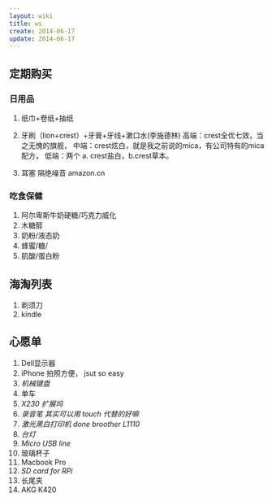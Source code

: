 ```yaml
---
layout: wiki
title: ws
create: 2014-06-17
update: 2014-06-17
---
```


## 定期购买

### 日用品
1. 纸巾+卷纸+抽纸
2. 牙刷（lion+crest）+牙膏+牙线+漱口水(李施德林)
高端：crest全优七效，当之无愧的旗舰，
中端：crest炫白，就是我之前说的mica，有公司特有的mica配方，
低端：两个 a. crest盐白，b.crest草本。
    
3. 耳塞 隔绝噪音 amazon.cn 

### 吃食保健
1. 阿尔卑斯牛奶硬糖/巧克力威化
2. 木糖醇
3. 奶粉/液态奶
4. 蜂蜜/糖/
5. 肌酸/蛋白粉


## 海淘列表
1. 剃须刀
2. kindle

## 心愿单
1. Dell显示器
1. iPhone 拍照方便， jsut so easy
2. *机械键盘*
3. 单车
5. *X230 扩展坞*
6. *录音笔 其实可以用 touch 代替的好嘛*
8. *激光黑白打印机 done broother L1110*
9. *台灯*
11. *Micro USB line*
13. 玻璃杯子
14. Macbook Pro
1. *SD card for RPi*
2. 长尾夹
3. AKG K420

